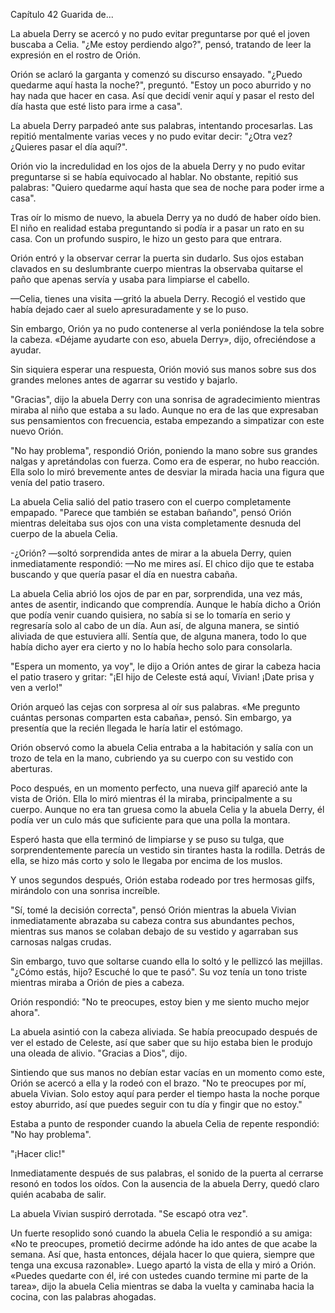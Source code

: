 
Capítulo 42 Guarida de...

La abuela Derry se acercó y no pudo evitar preguntarse por qué el joven buscaba a Celia. "¿Me estoy perdiendo algo?", pensó, tratando de leer la expresión en el rostro de Orión.

Orión se aclaró la garganta y comenzó su discurso ensayado. "¿Puedo quedarme aquí hasta la noche?", preguntó. "Estoy un poco aburrido y no hay nada que hacer en casa. Así que decidí venir aquí y pasar el resto del día hasta que esté listo para irme a casa".

La abuela Derry parpadeó ante sus palabras, intentando procesarlas. Las repitió mentalmente varias veces y no pudo evitar decir: "¿Otra vez? ¿Quieres pasar el día aquí?".

Orión vio la incredulidad en los ojos de la abuela Derry y no pudo evitar preguntarse si se había equivocado al hablar. No obstante, repitió sus palabras: "Quiero quedarme aquí hasta que sea de noche para poder irme a casa".

Tras oír lo mismo de nuevo, la abuela Derry ya no dudó de haber oído bien. El niño en realidad estaba preguntando si podía ir a pasar un rato en su casa. Con un profundo suspiro, le hizo un gesto para que entrara.

Orión entró y la observar cerrar la puerta sin dudarlo. Sus ojos estaban clavados en su deslumbrante cuerpo mientras la observaba quitarse el paño que apenas servía y usaba para limpiarse el cabello.

—Celia, tienes una visita —gritó la abuela Derry. Recogió el vestido que había dejado caer al suelo apresuradamente y se lo puso.

Sin embargo, Orión ya no pudo contenerse al verla poniéndose la tela sobre la cabeza. «Déjame ayudarte con eso, abuela Derry», dijo, ofreciéndose a ayudar.

Sin siquiera esperar una respuesta, Orión movió sus manos sobre sus dos grandes melones antes de agarrar su vestido y bajarlo.

"Gracias", dijo la abuela Derry con una sonrisa de agradecimiento mientras miraba al niño que estaba a su lado. Aunque no era de las que expresaban sus pensamientos con frecuencia, estaba empezando a simpatizar con este nuevo Orión.

"No hay problema", respondió Orión, poniendo la mano sobre sus grandes nalgas y apretándolas con fuerza. Como era de esperar, no hubo reacción. Ella solo lo miró brevemente antes de desviar la mirada hacia una figura que venía del patio trasero.

La abuela Celia salió del patio trasero con el cuerpo completamente empapado. "Parece que también se estaban bañando", pensó Orión mientras deleitaba sus ojos con una vista completamente desnuda del cuerpo de la abuela Celia.

-¿Orión? —soltó sorprendida antes de mirar a la abuela Derry, quien inmediatamente respondió: —No me mires así. El chico dijo que te estaba buscando y que quería pasar el día en nuestra cabaña.

La abuela Celia abrió los ojos de par en par, sorprendida, una vez más, antes de asentir, indicando que comprendía. Aunque le había dicho a Orión que podía venir cuando quisiera, no sabía si se lo tomaría en serio y regresaría solo al cabo de un día. Aun así, de alguna manera, se sintió aliviada de que estuviera allí. Sentía que, de alguna manera, todo lo que había dicho ayer era cierto y no lo había hecho solo para consolarla.

"Espera un momento, ya voy", le dijo a Orión antes de girar la cabeza hacia el patio trasero y gritar: "¡El hijo de Celeste está aquí, Vivian! ¡Date prisa y ven a verlo!"

Orión arqueó las cejas con sorpresa al oír sus palabras. «Me pregunto cuántas personas comparten esta cabaña», pensó. Sin embargo, ya presentía que la recién llegada le haría latir el estómago.

Orión observó como la abuela Celia entraba a la habitación y salía con un trozo de tela en la mano, cubriendo ya su cuerpo con su vestido con aberturas.

Poco después, en un momento perfecto, una nueva gilf apareció ante la vista de Orión. Ella lo miró mientras él la miraba, principalmente a su cuerpo. Aunque no era tan gruesa como la abuela Celia y la abuela Derry, él podía ver un culo más que suficiente para que una polla la montara.

Esperó hasta que ella terminó de limpiarse y se puso su tulga, que sorprendentemente parecía un vestido sin tirantes hasta la rodilla. Detrás de ella, se hizo más corto y solo le llegaba por encima de los muslos.

Y unos segundos después, Orión estaba rodeado por tres hermosas gilfs, mirándolo con una sonrisa increíble.

"Sí, tomé la decisión correcta", pensó Orión mientras la abuela Vivian inmediatamente abrazaba su cabeza contra sus abundantes pechos, mientras sus manos se colaban debajo de su vestido y agarraban sus carnosas nalgas crudas.

Sin embargo, tuvo que soltarse cuando ella lo soltó y le pellizcó las mejillas. "¿Cómo estás, hijo? Escuché lo que te pasó". Su voz tenía un tono triste mientras miraba a Orión de pies a cabeza.

Orión respondió: "No te preocupes, estoy bien y me siento mucho mejor ahora".

La abuela asintió con la cabeza aliviada. Se había preocupado después de ver el estado de Celeste, así que saber que su hijo estaba bien le produjo una oleada de alivio. "Gracias a Dios", dijo.

Sintiendo que sus manos no debían estar vacías en un momento como este, Orión se acercó a ella y la rodeó con el brazo. "No te preocupes por mí, abuela Vivian. Solo estoy aquí para perder el tiempo hasta la noche porque estoy aburrido, así que puedes seguir con tu día y fingir que no estoy."

Estaba a punto de responder cuando la abuela Celia de repente respondió: "No hay problema".

"¡Hacer clic!"

Inmediatamente después de sus palabras, el sonido de la puerta al cerrarse resonó en todos los oídos. Con la ausencia de la abuela Derry, quedó claro quién acababa de salir.

La abuela Vivian suspiró derrotada. "Se escapó otra vez".

Un fuerte resoplido sonó cuando la abuela Celia le respondió a su amiga: «No te preocupes, prometió decirme adónde ha ido antes de que acabe la semana. Así que, hasta entonces, déjala hacer lo que quiera, siempre que tenga una excusa razonable». Luego apartó la vista de ella y miró a Orión. «Puedes quedarte con él, iré con ustedes cuando termine mi parte de la tarea», dijo la abuela Celia mientras se daba la vuelta y caminaba hacia la cocina, con las palabras ahogadas.